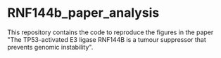 # RNF144b_paper_analysis
This repository contains the code to reproduce the figures in the paper "The TP53-activated E3 ligase RNF144B is a tumour suppressor that prevents genomic instability".
